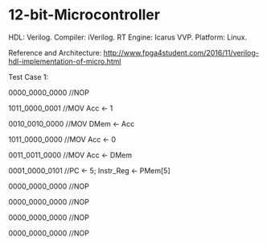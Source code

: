 # 12-bit-Microcontroller
HDL: Verilog. Compiler: iVerilog. RT Engine: Icarus VVP. Platform: Linux.

Reference and Architecture: 
http://www.fpga4student.com/2016/11/verilog-hdl-implementation-of-micro.html

Test Case 1:

0000_0000_0000 //NOP

1011_0000_0001 //MOV Acc <- 1

0010_0010_0000 //MOV DMem <- Acc

1011_0000_0000 //MOV Acc <- 0

0011_0011_0000 //MOV Acc <- DMem

0001_0000_0101 //PC <- 5; Instr_Reg <- PMem[5]

0000_0000_0000 //NOP

0000_0000_0000 //NOP

0000_0000_0000 //NOP

0000_0000_0000 //NOP
